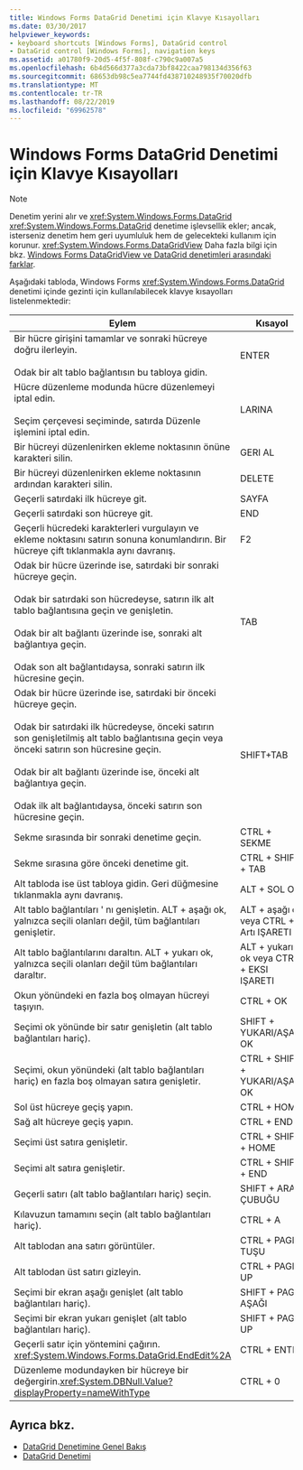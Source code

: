 ```yaml
---
title: Windows Forms DataGrid Denetimi için Klavye Kısayolları
ms.date: 03/30/2017
helpviewer_keywords:
- keyboard shortcuts [Windows Forms], DataGrid control
- DataGrid control [Windows Forms], navigation keys
ms.assetid: a01780f9-20d5-4f5f-808f-c790c9a007a5
ms.openlocfilehash: 6b4d566d377a3cda73bf8422caa798134d356f63
ms.sourcegitcommit: 68653db98c5ea7744fd438710248935f70020dfb
ms.translationtype: MT
ms.contentlocale: tr-TR
ms.lasthandoff: 08/22/2019
ms.locfileid: "69962578"
---
```

# <a name="keyboard-shortcuts-for-the-windows-forms-datagrid-control"></a>Windows Forms DataGrid Denetimi için Klavye Kısayolları
> [!NOTE]
> Denetim yerini alır ve <xref:System.Windows.Forms.DataGrid> <xref:System.Windows.Forms.DataGrid> denetime işlevsellik ekler; ancak, isterseniz denetim hem geri uyumluluk hem de gelecekteki kullanım için korunur. <xref:System.Windows.Forms.DataGridView> Daha fazla bilgi için bkz. [Windows Forms DataGridView ve DataGrid denetimleri arasındaki farklar](differences-between-the-windows-forms-datagridview-and-datagrid-controls.md).  
  
 Aşağıdaki tabloda, Windows Forms <xref:System.Windows.Forms.DataGrid> denetimi içinde gezinti için kullanılabilecek klavye kısayolları listelenmektedir:  
  
|Eylem|Kısayol|  
|------------|--------------|  
|Bir hücre girişini tamamlar ve sonraki hücreye doğru ilerleyin.<br /><br /> Odak bir alt tablo bağlantısın bu tabloya gidin.|ENTER|  
|Hücre düzenleme modunda hücre düzenlemeyi iptal edin.<br /><br /> Seçim çerçevesi seçiminde, satırda Düzenle işlemini iptal edin.|LARINA|  
|Bir hücreyi düzenlenirken ekleme noktasının önüne karakteri silin.|GERI AL|  
|Bir hücreyi düzenlenirken ekleme noktasının ardından karakteri silin.|DELETE|  
|Geçerli satırdaki ilk hücreye git.|SAYFA|  
|Geçerli satırdaki son hücreye git.|END|  
|Geçerli hücredeki karakterleri vurgulayın ve ekleme noktasını satırın sonuna konumlandırın. Bir hücreye çift tıklanmakla aynı davranış.|F2|  
|Odak bir hücre üzerinde ise, satırdaki bir sonraki hücreye geçin.<br /><br /> Odak bir satırdaki son hücredeyse, satırın ilk alt tablo bağlantısına geçin ve genişletin.<br /><br /> Odak bir alt bağlantı üzerinde ise, sonraki alt bağlantıya geçin.<br /><br /> Odak son alt bağlantıdaysa, sonraki satırın ilk hücresine geçin.|TAB|  
|Odak bir hücre üzerinde ise, satırdaki bir önceki hücreye geçin.<br /><br /> Odak bir satırdaki ilk hücredeyse, önceki satırın son genişletilmiş alt tablo bağlantısına geçin veya önceki satırın son hücresine geçin.<br /><br /> Odak bir alt bağlantı üzerinde ise, önceki alt bağlantıya geçin.<br /><br /> Odak ilk alt bağlantıdaysa, önceki satırın son hücresine geçin.|SHIFT+TAB|  
|Sekme sırasında bir sonraki denetime geçin.|CTRL + SEKME|  
|Sekme sırasına göre önceki denetime git.|CTRL + SHIFT + TAB|  
|Alt tabloda ise üst tabloya gidin. Geri düğmesine tıklanmakla aynı davranış.|ALT + SOL OK|  
|Alt tablo bağlantıları ' nı genişletin. ALT + aşağı ok, yalnızca seçili olanları değil, tüm bağlantıları genişletir.|ALT + aşağı ok veya CTRL + Artı IŞARETI|  
|Alt tablo bağlantılarını daraltın. ALT + yukarı ok, yalnızca seçili olanları değil tüm bağlantıları daraltır.|ALT + yukarı ok veya CTRL + EKSI IŞARETI|  
|Okun yönündeki en fazla boş olmayan hücreyi taşıyın.|CTRL + OK|  
|Seçimi ok yönünde bir satır genişletin (alt tablo bağlantıları hariç).|SHIFT + YUKARI/AŞAĞI OK|  
|Seçimi, okun yönündeki (alt tablo bağlantıları hariç) en fazla boş olmayan satıra genişletir.|CTRL + SHIFT + YUKARI/AŞAĞI OK|  
|Sol üst hücreye geçiş yapın.|CTRL + HOME|  
|Sağ alt hücreye geçiş yapın.|CTRL + END|  
|Seçimi üst satıra genişletir.|CTRL + SHIFT + HOME|  
|Seçimi alt satıra genişletir.|CTRL + SHIFT + END|  
|Geçerli satırı (alt tablo bağlantıları hariç) seçin.|SHIFT + ARA ÇUBUĞU|  
|Kılavuzun tamamını seçin (alt tablo bağlantıları hariç).|CTRL + A|  
|Alt tablodan ana satırı görüntüler.|CTRL + PAGE TUŞU|  
|Alt tablodan üst satırı gizleyin.|CTRL + PAGE UP|  
|Seçimi bir ekran aşağı genişlet (alt tablo bağlantıları hariç).|SHIFT + PAGE AŞAĞI|  
|Seçimi bir ekran yukarı genişlet (alt tablo bağlantıları hariç).|SHIFT + PAGE UP|  
|Geçerli satır için yöntemini çağırın. <xref:System.Windows.Forms.DataGrid.EndEdit%2A>|CTRL + ENTER|  
|Düzenleme modundayken bir hücreye bir değergirin.<xref:System.DBNull.Value?displayProperty=nameWithType>|CTRL + 0|  
  
## <a name="see-also"></a>Ayrıca bkz.

- [DataGrid Denetimine Genel Bakış](datagrid-control-overview-windows-forms.md)
- [DataGrid Denetimi](datagrid-control-windows-forms.md)
